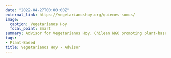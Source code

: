 ```yaml
---
date: "2022-04-27T00:00:00Z"
external_link: https://vegetarianoshoy.org/quienes-somos/
image:
  caption: Vegetarianos Hoy
  focal_point: Smart
summary: Advisor for Vegetarianos Hoy, Chilean NGO promoting plant-based diets in Latin America.
tags:
- Plant-Based
title: Vegetarianos Hoy - Advisor
---
```

